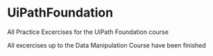 # UiPathFoundation
All Practice Excercises for the UiPath Foundation course


All excercises up to the Data Manipulation Course have been finished
